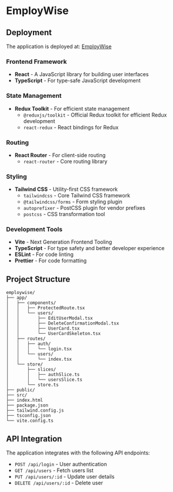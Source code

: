 # EmployWise

## Deployment

The application is deployed at:
[EmployWise](https://mydomain.vercel.app)

### Frontend Framework

- **React** - A JavaScript library for building user interfaces
- **TypeScript** - For type-safe JavaScript development

### State Management

- **Redux Toolkit** - For efficient state management
  - `@reduxjs/toolkit` - Official Redux toolkit for efficient Redux development
  - `react-redux` - React bindings for Redux

### Routing

- **React Router** - For client-side routing
  - `react-router` - Core routing library

### Styling

- **Tailwind CSS** - Utility-first CSS framework
  - `tailwindcss` - Core Tailwind CSS framework
  - `@tailwindcss/forms` - Form styling plugin
  - `autoprefixer` - PostCSS plugin for vendor prefixes
  - `postcss` - CSS transformation tool

### Development Tools

- **Vite** - Next Generation Frontend Tooling
- **TypeScript** - For type safety and better developer experience
- **ESLint** - For code linting
- **Prettier** - For code formatting

## Project Structure

```
employwise/
├── app/
│   ├── components/
│   │   ├── ProtectedRoute.tsx
│   │   └── users/
│   │       ├── EditUserModal.tsx
│   │       ├── DeleteConfirmationModal.tsx
│   │       ├── UserCard.tsx
│   │       └── UserCardSkeleton.tsx
│   ├── routes/
│   │   ├── auth/
│   │   │   └── login.tsx
│   │   └── users/
│   │       └── index.tsx
│   └── store/
│       ├── slices/
│       │   ├── authSlice.ts
│       │   └── usersSlice.ts
│       └── store.ts
├── public/
├── src/
├── index.html
├── package.json
├── tailwind.config.js
├── tsconfig.json
└── vite.config.ts
```

## API Integration

The application integrates with the following API endpoints:

- `POST /api/login` - User authentication
- `GET /api/users` - Fetch users list
- `PUT /api/users/:id` - Update user details
- `DELETE /api/users/:id` - Delete user

